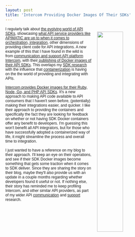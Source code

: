 ```yaml
---
layout: post
title: 'Intercom Providing Docker Images Of Their SDKs'
---
```

<p><img style="padding: 15px;" src="http://kinlane-productions.s3.amazonaws.com/api_evangelist_site/blog/screen_shot_2017_01_10_at_7.57.42_pm.png" alt="" width="40%" align="right" /></p>
<style><!--
p.p1 {margin: 0.0px 0.0px 0.0px 0.0px; font: 12.0px Helvetica; -webkit-text-stroke: #000000}
p.p2 {margin: 0.0px 0.0px 0.0px 0.0px; font: 12.0px Helvetica; -webkit-text-stroke: #000000; min-height: 14.0px}
span.s1 {font-kerning: none}
span.s2 {text-decoration: underline ; font-kerning: none; color: #0069d9; -webkit-text-stroke: 0px #0069d9}
--></style>
<p class="p1">I regularly talk about <a href="http://apievangelist.com/2016/09/30/api-sdks-getting-more-specialized/">the evolving world of API SDKs</a>, showcasing <a href="http://apievangelist.com/2016/10/05/evolving-the-api-sdk-with-apimatic-dx-kits/">what API service providers like APIMATIC are up to when it comes to orchestration, integration</a>, other dimensions of providing client code for API integrations. A new example of this that I have found in the wild is from <a href="https://www.intercom.com/">communication and support API platform Intercom</a>, with their<a href="https://medium.com/intercom-developers/new-docker-images-for-intercom-sdks-835810cc4ba1#.2b201mdlq"> publishing of Docker images of their API SDKs</a>. This overlaps my <a href="http://sdk.apievangelist.com/">SDK research</a> with the influence that&nbsp;<a href="http://containers.apievangelist.com">containerization</a> is having on the the world of providing and integrating with APIs.</p>
<p class="p1">&nbsp;</p>
<p class="p1"><a href="https://developers.intercom.com/docs/docker-sdk-environments">Intercom provides Docker images for their Ruby, Node, Go, and PHP API SDKs</a>. It's a new approach to making API code available to API consumers that I haven't seen before, (potentially) making their integrations easier, and quicker. I like their approach to providing the containers and specifically the fact they are looking for feedback on whether or not having SDK Docker containers offer any benefit to developers. I'm guessing this won't benefit all API integrators, but for those who have successfully adopted a containerized way of life, it might streamline the process and overall time to integration.</p>
<p class="p1">&nbsp;</p>
<p class="p1">I just wanted to have a reference on my blog to their approach. I'll keep an eye on their operations, and see if their SDK Docker images become something that gets some traction when it comes to SDK deliver. Since they are sharing the story on their blog, maybe they'll also provide us with an update in a couple months regarding whether developers found it useful or not. If nothing else, their story has reminded me to keep profiling Intercom, and other similar API providers, as part of my wider API <a href="http://communications.apievangelist.com/">communication</a> and <a href="http://support.apievangelist.com/">support</a> research.</p>